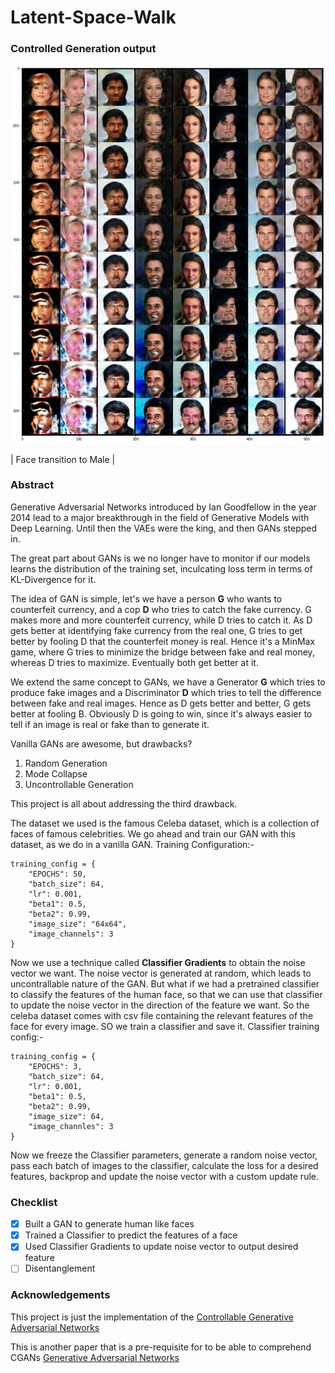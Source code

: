 # Latent-Space-Walk

### Controlled Generation output

![alt text](https://raw.githubusercontent.com/ppvalluri09/Latent-Space-Walk/main/static/controlled_output.png)

| Face transition to Male |

### Abstract

Generative Adversarial Networks introduced by Ian Goodfellow in the year 2014 lead to a major breakthrough in the field of Generative Models with Deep Learning. Until then the VAEs were the king, and then GANs stepped in.

The great part about GANs is we no longer have to monitor if our models learns the distribution of the training set, inculcating loss term in terms of KL-Divergence for it. 

The idea of GAN is simple, let's we have a person <b>G</b> who wants to counterfeit currency, and a cop <b>D</b> who tries to catch the fake currency. G makes more and more counterfeit currency, while D tries to catch it. As D gets better at identifying fake currency from the real one, G tries to get better by fooling D that the counterfeit money is real. Hence it's a MinMax game, where G tries to minimize the bridge between fake and real money, whereas D tries to maximize. Eventually both get better at it.

We extend the same concept to GANs, we have a Generator <b>G</b> which tries to produce fake images and a Discriminator <b>D</b> which tries to tell the difference between fake and real images. Hence as D gets better and better, G gets better at fooling B. Obviously D is going to win, since it's always easier to tell if an image is real or fake than to generate it.

Vanilla GANs are awesome, but drawbacks?

1. Random Generation
2. Mode Collapse
3. Uncontrollable Generation

This project is all about addressing the third drawback. 

The dataset we used is the famous Celeba dataset, which is a collection of faces of famous celebrities. We go ahead and train our GAN with this dataset, as we do in a vanilla GAN. Training Configuration:-

```python3
training_config = {
	"EPOCHS": 50,
	"batch_size": 64,
	"lr": 0.001,
	"beta1": 0.5,
	"beta2": 0.99,
	"image_size": "64x64",
	"image_channels": 3
}
```

Now we use a technique called <b>Classifier Gradients</b> to obtain the noise vector we want. The noise vector is generated at random, which leads to uncontrallable nature of the GAN. But what if we had a pretrained classifier to classify the features of the human face, so that we can use that classifier to update the noise vector in the direction of the feature we want. So the celeba dataset comes with csv file containing the relevant features of the face for every image. SO we train a classifier and save it. Classifier training config:-

```python3
training_config = {
	"EPOCHS": 3,
	"batch_size": 64,
	"lr": 0.001,
	"beta1": 0.5,
	"beta2": 0.99,
	"image_size": 64,
	"image_channles": 3
}
```

Now we freeze the Classifier parameters, generate a random noise vector, pass each batch of images to the classifier, calculate the loss for a desired features, backprop and update the noise vector with a custom update rule.

### Checklist

  - [x] Built a GAN to generate human like faces
  - [x] Trained a Classifier to predict the features of a face
  - [x] Used Classifier Gradients to update noise vector to output desired feature
  - [ ] Disentanglement

### Acknowledgements

This project is just the implementation of the <a href="https://arxiv.org/pdf/1708.00598.pdf">Controllable Generative Adversarial Networks</a>

This is another paper that is a pre-requisite for to be able to comprehend CGANs <a href="https://arxiv.org/pdf/1406.2661.pdf">Generative Adversarial Networks</a>
